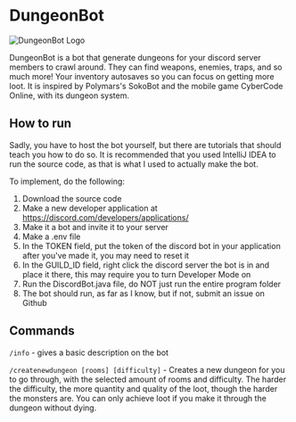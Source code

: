 # DungeonBot
![DungeonBot Logo](https://user-images.githubusercontent.com/83674439/200425189-264a84ac-db2d-4b7e-9276-eb3da76577e6.png)

DungeonBot is a bot that generate dungeons for your discord server members to crawl around. They can find weapons, enemies, traps, and so much more! Your inventory  autosaves so you can focus on getting more loot. It is inspired by Polymars's SokoBot and the mobile game CyberCode Online, with its dungeon system. 

## How to run
Sadly, you have to host the bot yourself, but there are tutorials that should teach you how to do so.
It is recommended that you used IntelliJ IDEA to run the source code, as that is what I used to actually make the bot.

To implement, do the following:
1. Download the source code
2. Make a new developer application at https://discord.com/developers/applications/
3. Make it a bot and invite it to your server
4. Make a .env file
5. In the TOKEN field, put the token of the discord bot in your application after you've made it, you may need to reset it
6. In the GUILD_ID field, right click the discord server the bot is in and place it there, this may require you to turn Developer Mode on
7. Run the DiscordBot.java file, do NOT just run the entire program folder
8. The bot should run, as far as I know, but if not, submit an issue on Github

## Commands
`/info` - gives a basic description on the bot

`/createnewdungeon [rooms] [difficulty]` - Creates a new dungeon for you to go through, with the selected amount of rooms and difficulty. The harder the difficulty, the more quantity and quality of the loot, though the harder the monsters are. You can only achieve loot if you make it through the dungeon without dying.
